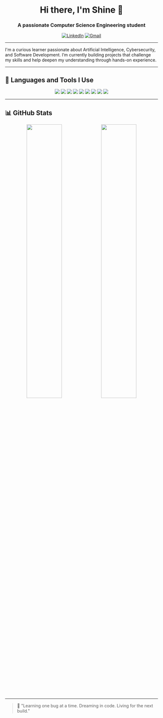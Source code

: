 <h1 align="center">Hi there, I'm Shine 👋</h1>
<h3 align="center">A passionate Computer Science Engineering student </h3>

<p align="center">
  <a href="www.linkedin.com/in/shine-suri-402b01289"><img alt="LinkedIn" src="https://img.shields.io/badge/LinkedIn-blue?style=flat&logo=linkedin&logoColor=white"></a>
  <a href="mailto:ssuri2327@gmail.com"><img alt="Gmail" src="https://img.shields.io/badge/Email-D14836?style=flat&logo=gmail&logoColor=white"></a>
</p>

---

I'm a curious learner passionate about Artificial Intelligence, Cybersecurity, and Software Development. I’m currently building projects that challenge my skills and help deepen my understanding through hands-on experience.

---

## 🧰 Languages and Tools I Use

<p align="center">
  <img src="https://img.shields.io/badge/-Python-3776AB?style=for-the-badge&logo=python&logoColor=white" />
  <img src="https://img.shields.io/badge/-C++-00599C?style=for-the-badge&logo=c%2B%2B&logoColor=white" />
  <img src="https://img.shields.io/badge/-JavaScript-F7DF1E?style=for-the-badge&logo=javascript&logoColor=black" />
  <img src="https://img.shields.io/badge/-React-20232A?style=for-the-badge&logo=react&logoColor=61DAFB" />
  <img src="https://img.shields.io/badge/-Node.js-339933?style=for-the-badge&logo=node.js&logoColor=white" />
  <img src="https://img.shields.io/badge/-MongoDB-4EA94B?style=for-the-badge&logo=mongodb&logoColor=white" />
  <img src="https://img.shields.io/badge/-PostgreSQL-336791?style=for-the-badge&logo=postgresql&logoColor=white" />
  <img src="https://img.shields.io/badge/-Tailwind-06B6D4?style=for-the-badge&logo=tailwind-css&logoColor=white" />
  <img src="https://img.shields.io/badge/-GCP-4285F4?style=for-the-badge&logo=google-cloud&logoColor=white" />
</p>

---

## 📊 GitHub Stats

<p align="center">
  <img width="48%" src="https://github-readme-stats.vercel.app/api/top-langs/?username=shineeeeeeeeeeee&layout=compact&theme=tokyonight" />
  <img width="48%" src="https://github-readme-stats.vercel.app/api?username=shineeeeeeeeeeee&show_icons=true&theme=tokyonight" />
</p>

---

> 🔎 "Learning one bug at a time. Dreaming in code. Living for the next build."

